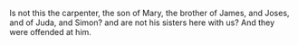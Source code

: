 Is not this the carpenter, the son of Mary, the brother of James, and Joses, and of Juda, and Simon? and are not his sisters here with us? And they were offended at him.
